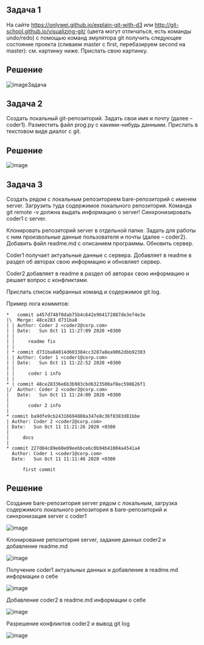 ## Задача 1

На сайте https://onlywei.github.io/explain-git-with-d3 или http://git-school.github.io/visualizing-git/ (цвета могут отличаться, есть команды undo/redo) с помощью команд эмулятора git получить следующее состояние проекта (сливаем master с first, перебазируем second на master): см. картинку ниже. Прислать свою картинку.

## Решение
![image](https://github.com/user-attachments/assets/23da0ce2-b25c-4a65-bc2c-f16de787dfc0)Задача 

## Задача 2

Создать локальный git-репозиторий. Задать свои имя и почту (далее – coder1). Разместить файл prog.py с какими-нибудь данными. Прислать в текстовом виде диалог с git.

## Решение

![image](https://github.com/user-attachments/assets/26febc08-57a2-4fed-b906-99f5cb308e12)


## Задача 3

Создать рядом с локальным репозиторием bare-репозиторий с именем server. Загрузить туда содержимое локального репозитория. Команда git remote -v должна выдать информацию о server! Синхронизировать coder1 с server.

Клонировать репозиторий server в отдельной папке. Задать для работы с ним произвольные данные пользователя и почты (далее – coder2). Добавить файл readme.md с описанием программы. Обновить сервер.

Coder1 получает актуальные данные с сервера. Добавляет в readme в раздел об авторах свою информацию и обновляет сервер.

Coder2 добавляет в readme в раздел об авторах свою информацию и решает вопрос с конфликтами.

Прислать список набранных команд и содержимое git log.

Пример лога коммитов:

```
*   commit a457d748f0dab75b4c642e964172887de3ef4e3e
|\  Merge: 48ce283 d731ba8
| | Author: Coder 2 <coder2@corp.com>
| | Date:   Sun Oct 11 11:27:09 2020 +0300
| | 
| |     readme fix
| | 
| * commit d731ba84014d603384cc3287a8ea9062dbb92303
| | Author: Coder 1 <coder1@corp.com>
| | Date:   Sun Oct 11 11:22:52 2020 +0300
| | 
| |     coder 1 info
| | 
* | commit 48ce28336e6b3b983cbd6323500af8ec598626f1
|/  Author: Coder 2 <coder2@corp.com>
|   Date:   Sun Oct 11 11:24:00 2020 +0300
|   
|       coder 2 info
| 
* commit ba9dfe9cb24316694808a347e8c36f8383d81bbe
| Author: Coder 2 <coder2@corp.com>
| Date:   Sun Oct 11 11:21:26 2020 +0300
| 
|     docs
| 
* commit 227d84c89e60e09eebbce6c0b94b41004a4541a4
  Author: Coder 1 <coder1@corp.com>
  Date:   Sun Oct 11 11:11:46 2020 +0300
  
      first commit
```

## Решение 

Создание bare-репозитория server рядом с локальным, загрузка содержимого локального репозитория в bare-репозиторий и синхронизация server с coder1

![image](https://github.com/user-attachments/assets/8693493e-6e45-4965-8fce-ead60a6b8014)

Клонирование репозитория server, задание данных coder2 и добавление readme.md

![image](https://github.com/user-attachments/assets/70547202-8e67-4383-a218-09f3a8ee2b3b)

Получение coder1 актуальных данных и добавление в readme.md информации о себе

![image](https://github.com/user-attachments/assets/ea5ce105-6a29-4fd4-b075-27560d97304e)

Добавление coder2 в readme.md информации о себе

![image](https://github.com/user-attachments/assets/c0ceca17-4359-4c9c-9ea8-85c764883a44)

Разрешение конфликтов coder2 и вывод git log

![image](https://github.com/user-attachments/assets/c9f4196f-41b9-4acd-ac66-b584b25f7606)




